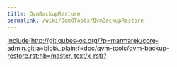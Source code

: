 ```yaml
---
title: QvmBackupRestore
permalink: /wiki/Dom0Tools/QvmBackupRestore
---
```


[Include(http://git.qubes-os.org/?p=marmarek/core-admin.git;a=blob\_plain;f=doc/qvm-tools/qvm-backup-restore.rst;hb=master, text/x-rst)?](/wiki/Dom0Tools/Include(http%3A/git.qubes-os.org?p=marmarek/core-admin.git;a=blob_plain;f=doc/qvm-tools/qvm-backup-restore.rst;hb=master,%20text/x-rst))
